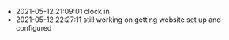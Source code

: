 - 2021-05-12 21:09:01 clock in
- 2021-05-12 22:27:11 still working on getting website set up and configured